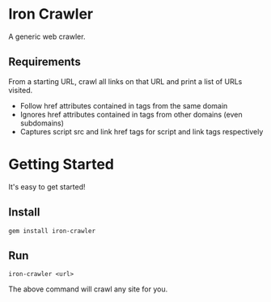 # Iron Crawler

A generic web crawler.

## Requirements

From a starting URL, crawl all links on that URL and print a list of URLs visited.

- Follow href attributes contained in tags from the same domain
- Ignores href attributes contained in tags from other domains (even subdomains)
- Captures script src and link href tags for script and link tags respectively

# Getting Started

It's easy to get started!

## Install

```
gem install iron-crawler
```

## Run

```
iron-crawler <url>
```

The above command will crawl any site for you.


